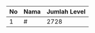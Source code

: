| No | Nama            | Jumlah Level |
|----|-----------------|--------------|
| 1  | #    |    2728        |

